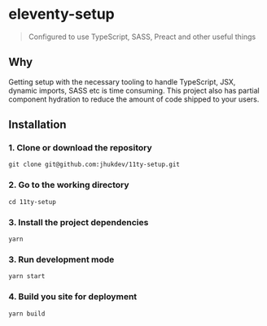 # eleventy-setup

> Configured to use TypeScript, SASS, Preact and other useful things

## Why

Getting setup with the necessary tooling to handle TypeScript, JSX, dynamic imports, SASS etc is time consuming. This project also has partial component hydration to reduce the amount of code shipped to your users.

## Installation

### 1. Clone or download the repository

```shell
git clone git@github.com:jhukdev/11ty-setup.git
```

### 2. Go to the working directory

```shell
cd 11ty-setup
```

### 3. Install the project dependencies

```shell
yarn
```

### 3. Run development mode

```shell
yarn start
```

### 4. Build you site for deployment

```shell
yarn build
```
